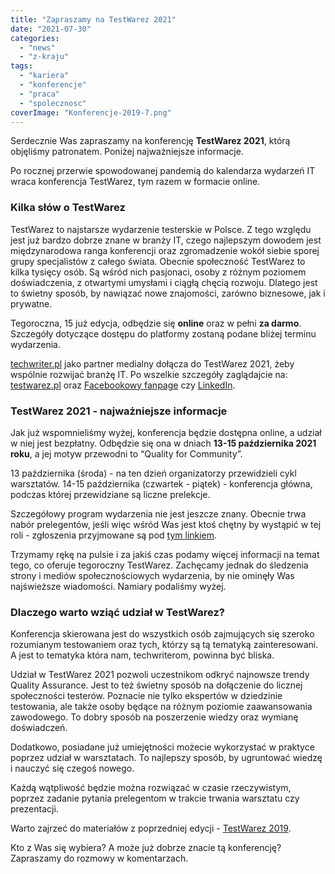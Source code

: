 ```yaml
---
title: "Zapraszamy na TestWarez 2021"
date: "2021-07-30"
categories: 
  - "news"
  - "z-kraju"
tags: 
  - "kariera"
  - "konferencje"
  - "praca"
  - "spolecznosc"
coverImage: "Konferencje-2019-7.png"
---
```


Serdecznie Was zapraszamy na konferencję **TestWarez 2021**, którą objęliśmy patronatem. Poniżej najważniejsze informacje.

Po rocznej przerwie spowodowanej pandemią do kalendarza wydarzeń IT wraca konferencja TestWarez, tym razem w formacie online.

### Kilka słów o TestWarez

TestWarez to najstarsze wydarzenie testerskie w Polsce. Z tego względu jest już bardzo dobrze znane w branży IT, czego najlepszym dowodem jest międzynarodowa ranga konferencji oraz zgromadzenie wokół siebie sporej grupy specjalistów z całego świata. Obecnie społeczność TestWarez to kilka tysięcy osób. Są wśród nich pasjonaci, osoby z różnym poziomem doświadczenia, z otwartymi umysłami i ciągłą chęcią rozwoju. Dlatego jest to świetny sposób, by nawiązać nowe znajomości, zarówno biznesowe, jak i prywatne.

Tegoroczna, 15 już edycja, odbędzie się **online** oraz w pełni **za darmo**. Szczegóły dotyczące dostępu do platformy zostaną podane bliżej terminu wydarzenia.

[techwriter.pl](http://techwriter.pl/) jako partner medialny dołącza do TestWarez 2021, żeby wspólnie rozwijać branżę IT. Po wszelkie szczegóły zaglądajcie na: [testwarez.pl](https://www.testwarez.pl/) oraz [Facebookowy fanpage](https://www.facebook.com/testwarez) czy [LinkedIn](https://www.linkedin.com/company/testwarez-conference/).

### TestWarez 2021 - najważniejsze informacje

Jak już wspomnieliśmy wyżej, konferencja będzie dostępna online, a udział w niej jest bezpłatny. Odbędzie się ona w dniach **13-15 października 2021 roku**, a jej motyw przewodni to “Quality for Community”.

13 października (środa) - na ten dzień organizatorzy przewidzieli cykl warsztatów. 14-15 października (czwartek - piątek) - konferencja główna, podczas której przewidziane są liczne prelekcje.

Szczegółowy program wydarzenia nie jest jeszcze znany. Obecnie trwa nabór prelegentów, jeśli więc wśród Was jest ktoś chętny by wystąpić w tej roli - zgłoszenia przyjmowane są pod [tym linkiem](https://www.testwarez.pl/call-for-papers).

Trzymamy rękę na pulsie i za jakiś czas podamy więcej informacji na temat tego, co oferuje tegoroczny TestWarez. Zachęcamy jednak do śledzenia strony i mediów społecznościowych wydarzenia, by nie ominęły Was najświeższe wiadomości. Namiary podaliśmy wyżej.

### Dlaczego warto wziąć udział w TestWarez?

Konferencja skierowana jest do wszystkich osób zajmujących się szeroko rozumianym testowaniem oraz tych, którzy są tą tematyką zainteresowani. A jest to tematyka która nam, techwriterom, powinna być bliska.

Udział w TestWarez 2021 pozwoli uczestnikom odkryć najnowsze trendy Quality Assurance. Jest to też świetny sposób na dołączenie do licznej społeczności testerów. Poznacie nie tylko ekspertów w dziedzinie testowania, ale także osoby będące na różnym poziomie zaawansowania zawodowego. To dobry sposób na poszerzenie wiedzy oraz wymianę doświadczeń.

Dodatkowo, posiadane już umiejętności możecie wykorzystać w praktyce poprzez udział w warsztatach. To najlepszy sposób, by ugruntować wiedzę i nauczyć się czegoś nowego.

Każdą wątpliwość będzie można rozwiązać w czasie rzeczywistym, poprzez zadanie pytania prelegentom w trakcie trwania warsztatu czy prezentacji.

Warto zajrzeć do materiałów z poprzedniej edycji - [TestWarez 2019](https://2019.testwarez.pl/).

Kto z Was się wybiera? A może już dobrze znacie tą konferencję? Zapraszamy do rozmowy w komentarzach.
